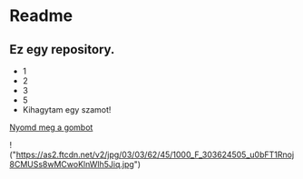 # Readme
## Ez egy repository.
- 1
- 2
- 3
- 5
- Kihagytam egy szamot!

[Nyomd meg a gombot]("vanenet.hu")

!("https://as2.ftcdn.net/v2/jpg/03/03/62/45/1000_F_303624505_u0bFT1Rnoj8CMUSs8wMCwoKlnWlh5Jiq.jpg")